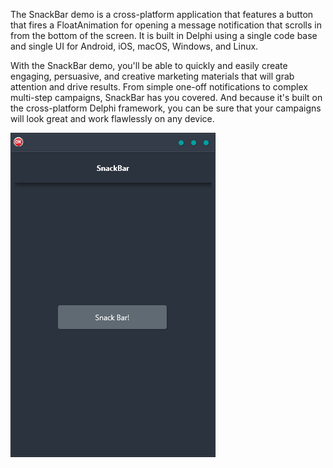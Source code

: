 The SnackBar demo is a cross-platform application that features a button that fires a FloatAnimation for opening a message notification that scrolls in from the bottom of the screen. It is built in Delphi using a single code base and single UI for Android, iOS, macOS, Windows, and Linux.

With the SnackBar demo, you'll be able to quickly and easily create engaging, persuasive, and creative marketing materials that will grab attention and drive results. From simple one-off notifications to complex multi-step campaigns, SnackBar has you covered. And because it's built on the cross-platform Delphi framework, you can be sure that your campaigns will look great and work flawlessly on any device.

![screenshot](screenshot.gif)
